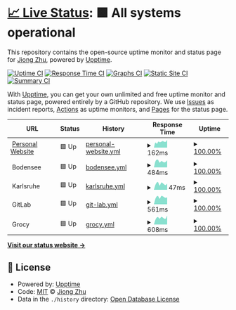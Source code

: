 # [📈 Live Status](https://upptime.jiongzhu.net): <!--live status--> **🟩 All systems operational**

This repository contains the open-source uptime monitor and status page for [Jiong Zhu](https://www.jiongzhu.net), powered by [Upptime](https://github.com/upptime/upptime).

[![Uptime CI](https://github.com/jiong-zhu/upptime/workflows/Uptime%20CI/badge.svg)](https://github.com/jiong-zhu/upptime/actions?query=workflow%3A%22Uptime+CI%22)
[![Response Time CI](https://github.com/jiong-zhu/upptime/workflows/Response%20Time%20CI/badge.svg)](https://github.com/jiong-zhu/upptime/actions?query=workflow%3A%22Response+Time+CI%22)
[![Graphs CI](https://github.com/jiong-zhu/upptime/workflows/Graphs%20CI/badge.svg)](https://github.com/jiong-zhu/upptime/actions?query=workflow%3A%22Graphs+CI%22)
[![Static Site CI](https://github.com/jiong-zhu/upptime/workflows/Static%20Site%20CI/badge.svg)](https://github.com/jiong-zhu/upptime/actions?query=workflow%3A%22Static+Site+CI%22)
[![Summary CI](https://github.com/jiong-zhu/upptime/workflows/Summary%20CI/badge.svg)](https://github.com/jiong-zhu/upptime/actions?query=workflow%3A%22Summary+CI%22)

With [Upptime](https://upptime.js.org), you can get your own unlimited and free uptime monitor and status page, powered entirely by a GitHub repository. We use [Issues](https://github.com/jiong-zhu/upptime/issues) as incident reports, [Actions](https://github.com/jiong-zhu/upptime/actions) as uptime monitors, and [Pages](https://upptime.jiongzhu.net) for the status page.

<!--start: status pages-->
<!-- This summary is generated by Upptime (https://github.com/upptime/upptime) -->
<!-- Do not edit this manually, your changes will be overwritten -->
<!-- prettier-ignore -->
| URL | Status | History | Response Time | Uptime |
| --- | ------ | ------- | ------------- | ------ |
| <img alt="" src="https://favicons.githubusercontent.com/www.jiongzhu.net" height="13"> [Personal Website](https://www.jiongzhu.net) | 🟩 Up | [personal-website.yml](https://github.com/jiong-zhu/upptime/commits/HEAD/history/personal-website.yml) | <details><summary><img alt="Response time graph" src="./graphs/personal-website/response-time-week.png" height="20"> 162ms</summary><br><a href="https://upptime.jiongzhu.net/history/personal-website"><img alt="Response time 166" src="https://img.shields.io/endpoint?url=https%3A%2F%2Fraw.githubusercontent.com%2Fjiong-zhu%2Fupptime%2FHEAD%2Fapi%2Fpersonal-website%2Fresponse-time.json"></a><br><a href="https://upptime.jiongzhu.net/history/personal-website"><img alt="24-hour response time 215" src="https://img.shields.io/endpoint?url=https%3A%2F%2Fraw.githubusercontent.com%2Fjiong-zhu%2Fupptime%2FHEAD%2Fapi%2Fpersonal-website%2Fresponse-time-day.json"></a><br><a href="https://upptime.jiongzhu.net/history/personal-website"><img alt="7-day response time 162" src="https://img.shields.io/endpoint?url=https%3A%2F%2Fraw.githubusercontent.com%2Fjiong-zhu%2Fupptime%2FHEAD%2Fapi%2Fpersonal-website%2Fresponse-time-week.json"></a><br><a href="https://upptime.jiongzhu.net/history/personal-website"><img alt="30-day response time 162" src="https://img.shields.io/endpoint?url=https%3A%2F%2Fraw.githubusercontent.com%2Fjiong-zhu%2Fupptime%2FHEAD%2Fapi%2Fpersonal-website%2Fresponse-time-month.json"></a><br><a href="https://upptime.jiongzhu.net/history/personal-website"><img alt="1-year response time 166" src="https://img.shields.io/endpoint?url=https%3A%2F%2Fraw.githubusercontent.com%2Fjiong-zhu%2Fupptime%2FHEAD%2Fapi%2Fpersonal-website%2Fresponse-time-year.json"></a></details> | <details><summary><a href="https://upptime.jiongzhu.net/history/personal-website">100.00%</a></summary><a href="https://upptime.jiongzhu.net/history/personal-website"><img alt="All-time uptime 99.91%" src="https://img.shields.io/endpoint?url=https%3A%2F%2Fraw.githubusercontent.com%2Fjiong-zhu%2Fupptime%2FHEAD%2Fapi%2Fpersonal-website%2Fuptime.json"></a><br><a href="https://upptime.jiongzhu.net/history/personal-website"><img alt="24-hour uptime 100.00%" src="https://img.shields.io/endpoint?url=https%3A%2F%2Fraw.githubusercontent.com%2Fjiong-zhu%2Fupptime%2FHEAD%2Fapi%2Fpersonal-website%2Fuptime-day.json"></a><br><a href="https://upptime.jiongzhu.net/history/personal-website"><img alt="7-day uptime 100.00%" src="https://img.shields.io/endpoint?url=https%3A%2F%2Fraw.githubusercontent.com%2Fjiong-zhu%2Fupptime%2FHEAD%2Fapi%2Fpersonal-website%2Fuptime-week.json"></a><br><a href="https://upptime.jiongzhu.net/history/personal-website"><img alt="30-day uptime 99.78%" src="https://img.shields.io/endpoint?url=https%3A%2F%2Fraw.githubusercontent.com%2Fjiong-zhu%2Fupptime%2FHEAD%2Fapi%2Fpersonal-website%2Fuptime-month.json"></a><br><a href="https://upptime.jiongzhu.net/history/personal-website"><img alt="1-year uptime 99.91%" src="https://img.shields.io/endpoint?url=https%3A%2F%2Fraw.githubusercontent.com%2Fjiong-zhu%2Fupptime%2FHEAD%2Fapi%2Fpersonal-website%2Fuptime-year.json"></a></details>
| <img alt="" src="https://favicons.githubusercontent.com/null" height="13"> Bodensee | 🟩 Up | [bodensee.yml](https://github.com/jiong-zhu/upptime/commits/HEAD/history/bodensee.yml) | <details><summary><img alt="Response time graph" src="./graphs/bodensee/response-time-week.png" height="20"> 484ms</summary><br><a href="https://upptime.jiongzhu.net/history/bodensee"><img alt="Response time 543" src="https://img.shields.io/endpoint?url=https%3A%2F%2Fraw.githubusercontent.com%2Fjiong-zhu%2Fupptime%2FHEAD%2Fapi%2Fbodensee%2Fresponse-time.json"></a><br><a href="https://upptime.jiongzhu.net/history/bodensee"><img alt="24-hour response time 551" src="https://img.shields.io/endpoint?url=https%3A%2F%2Fraw.githubusercontent.com%2Fjiong-zhu%2Fupptime%2FHEAD%2Fapi%2Fbodensee%2Fresponse-time-day.json"></a><br><a href="https://upptime.jiongzhu.net/history/bodensee"><img alt="7-day response time 484" src="https://img.shields.io/endpoint?url=https%3A%2F%2Fraw.githubusercontent.com%2Fjiong-zhu%2Fupptime%2FHEAD%2Fapi%2Fbodensee%2Fresponse-time-week.json"></a><br><a href="https://upptime.jiongzhu.net/history/bodensee"><img alt="30-day response time 551" src="https://img.shields.io/endpoint?url=https%3A%2F%2Fraw.githubusercontent.com%2Fjiong-zhu%2Fupptime%2FHEAD%2Fapi%2Fbodensee%2Fresponse-time-month.json"></a><br><a href="https://upptime.jiongzhu.net/history/bodensee"><img alt="1-year response time 543" src="https://img.shields.io/endpoint?url=https%3A%2F%2Fraw.githubusercontent.com%2Fjiong-zhu%2Fupptime%2FHEAD%2Fapi%2Fbodensee%2Fresponse-time-year.json"></a></details> | <details><summary><a href="https://upptime.jiongzhu.net/history/bodensee">100.00%</a></summary><a href="https://upptime.jiongzhu.net/history/bodensee"><img alt="All-time uptime 99.29%" src="https://img.shields.io/endpoint?url=https%3A%2F%2Fraw.githubusercontent.com%2Fjiong-zhu%2Fupptime%2FHEAD%2Fapi%2Fbodensee%2Fuptime.json"></a><br><a href="https://upptime.jiongzhu.net/history/bodensee"><img alt="24-hour uptime 100.00%" src="https://img.shields.io/endpoint?url=https%3A%2F%2Fraw.githubusercontent.com%2Fjiong-zhu%2Fupptime%2FHEAD%2Fapi%2Fbodensee%2Fuptime-day.json"></a><br><a href="https://upptime.jiongzhu.net/history/bodensee"><img alt="7-day uptime 100.00%" src="https://img.shields.io/endpoint?url=https%3A%2F%2Fraw.githubusercontent.com%2Fjiong-zhu%2Fupptime%2FHEAD%2Fapi%2Fbodensee%2Fuptime-week.json"></a><br><a href="https://upptime.jiongzhu.net/history/bodensee"><img alt="30-day uptime 99.96%" src="https://img.shields.io/endpoint?url=https%3A%2F%2Fraw.githubusercontent.com%2Fjiong-zhu%2Fupptime%2FHEAD%2Fapi%2Fbodensee%2Fuptime-month.json"></a><br><a href="https://upptime.jiongzhu.net/history/bodensee"><img alt="1-year uptime 99.29%" src="https://img.shields.io/endpoint?url=https%3A%2F%2Fraw.githubusercontent.com%2Fjiong-zhu%2Fupptime%2FHEAD%2Fapi%2Fbodensee%2Fuptime-year.json"></a></details>
| <img alt="" src="https://favicons.githubusercontent.com/null" height="13"> Karlsruhe | 🟩 Up | [karlsruhe.yml](https://github.com/jiong-zhu/upptime/commits/HEAD/history/karlsruhe.yml) | <details><summary><img alt="Response time graph" src="./graphs/karlsruhe/response-time-week.png" height="20"> 47ms</summary><br><a href="https://upptime.jiongzhu.net/history/karlsruhe"><img alt="Response time 55" src="https://img.shields.io/endpoint?url=https%3A%2F%2Fraw.githubusercontent.com%2Fjiong-zhu%2Fupptime%2FHEAD%2Fapi%2Fkarlsruhe%2Fresponse-time.json"></a><br><a href="https://upptime.jiongzhu.net/history/karlsruhe"><img alt="24-hour response time 47" src="https://img.shields.io/endpoint?url=https%3A%2F%2Fraw.githubusercontent.com%2Fjiong-zhu%2Fupptime%2FHEAD%2Fapi%2Fkarlsruhe%2Fresponse-time-day.json"></a><br><a href="https://upptime.jiongzhu.net/history/karlsruhe"><img alt="7-day response time 47" src="https://img.shields.io/endpoint?url=https%3A%2F%2Fraw.githubusercontent.com%2Fjiong-zhu%2Fupptime%2FHEAD%2Fapi%2Fkarlsruhe%2Fresponse-time-week.json"></a><br><a href="https://upptime.jiongzhu.net/history/karlsruhe"><img alt="30-day response time 55" src="https://img.shields.io/endpoint?url=https%3A%2F%2Fraw.githubusercontent.com%2Fjiong-zhu%2Fupptime%2FHEAD%2Fapi%2Fkarlsruhe%2Fresponse-time-month.json"></a><br><a href="https://upptime.jiongzhu.net/history/karlsruhe"><img alt="1-year response time 55" src="https://img.shields.io/endpoint?url=https%3A%2F%2Fraw.githubusercontent.com%2Fjiong-zhu%2Fupptime%2FHEAD%2Fapi%2Fkarlsruhe%2Fresponse-time-year.json"></a></details> | <details><summary><a href="https://upptime.jiongzhu.net/history/karlsruhe">100.00%</a></summary><a href="https://upptime.jiongzhu.net/history/karlsruhe"><img alt="All-time uptime 99.88%" src="https://img.shields.io/endpoint?url=https%3A%2F%2Fraw.githubusercontent.com%2Fjiong-zhu%2Fupptime%2FHEAD%2Fapi%2Fkarlsruhe%2Fuptime.json"></a><br><a href="https://upptime.jiongzhu.net/history/karlsruhe"><img alt="24-hour uptime 100.00%" src="https://img.shields.io/endpoint?url=https%3A%2F%2Fraw.githubusercontent.com%2Fjiong-zhu%2Fupptime%2FHEAD%2Fapi%2Fkarlsruhe%2Fuptime-day.json"></a><br><a href="https://upptime.jiongzhu.net/history/karlsruhe"><img alt="7-day uptime 100.00%" src="https://img.shields.io/endpoint?url=https%3A%2F%2Fraw.githubusercontent.com%2Fjiong-zhu%2Fupptime%2FHEAD%2Fapi%2Fkarlsruhe%2Fuptime-week.json"></a><br><a href="https://upptime.jiongzhu.net/history/karlsruhe"><img alt="30-day uptime 99.64%" src="https://img.shields.io/endpoint?url=https%3A%2F%2Fraw.githubusercontent.com%2Fjiong-zhu%2Fupptime%2FHEAD%2Fapi%2Fkarlsruhe%2Fuptime-month.json"></a><br><a href="https://upptime.jiongzhu.net/history/karlsruhe"><img alt="1-year uptime 99.88%" src="https://img.shields.io/endpoint?url=https%3A%2F%2Fraw.githubusercontent.com%2Fjiong-zhu%2Fupptime%2FHEAD%2Fapi%2Fkarlsruhe%2Fuptime-year.json"></a></details>
| <img alt="" src="https://favicons.githubusercontent.com/null" height="13"> GitLab | 🟩 Up | [git-lab.yml](https://github.com/jiong-zhu/upptime/commits/HEAD/history/git-lab.yml) | <details><summary><img alt="Response time graph" src="./graphs/git-lab/response-time-week.png" height="20"> 561ms</summary><br><a href="https://upptime.jiongzhu.net/history/git-lab"><img alt="Response time 619" src="https://img.shields.io/endpoint?url=https%3A%2F%2Fraw.githubusercontent.com%2Fjiong-zhu%2Fupptime%2FHEAD%2Fapi%2Fgit-lab%2Fresponse-time.json"></a><br><a href="https://upptime.jiongzhu.net/history/git-lab"><img alt="24-hour response time 549" src="https://img.shields.io/endpoint?url=https%3A%2F%2Fraw.githubusercontent.com%2Fjiong-zhu%2Fupptime%2FHEAD%2Fapi%2Fgit-lab%2Fresponse-time-day.json"></a><br><a href="https://upptime.jiongzhu.net/history/git-lab"><img alt="7-day response time 561" src="https://img.shields.io/endpoint?url=https%3A%2F%2Fraw.githubusercontent.com%2Fjiong-zhu%2Fupptime%2FHEAD%2Fapi%2Fgit-lab%2Fresponse-time-week.json"></a><br><a href="https://upptime.jiongzhu.net/history/git-lab"><img alt="30-day response time 619" src="https://img.shields.io/endpoint?url=https%3A%2F%2Fraw.githubusercontent.com%2Fjiong-zhu%2Fupptime%2FHEAD%2Fapi%2Fgit-lab%2Fresponse-time-month.json"></a><br><a href="https://upptime.jiongzhu.net/history/git-lab"><img alt="1-year response time 619" src="https://img.shields.io/endpoint?url=https%3A%2F%2Fraw.githubusercontent.com%2Fjiong-zhu%2Fupptime%2FHEAD%2Fapi%2Fgit-lab%2Fresponse-time-year.json"></a></details> | <details><summary><a href="https://upptime.jiongzhu.net/history/git-lab">100.00%</a></summary><a href="https://upptime.jiongzhu.net/history/git-lab"><img alt="All-time uptime 99.32%" src="https://img.shields.io/endpoint?url=https%3A%2F%2Fraw.githubusercontent.com%2Fjiong-zhu%2Fupptime%2FHEAD%2Fapi%2Fgit-lab%2Fuptime.json"></a><br><a href="https://upptime.jiongzhu.net/history/git-lab"><img alt="24-hour uptime 100.00%" src="https://img.shields.io/endpoint?url=https%3A%2F%2Fraw.githubusercontent.com%2Fjiong-zhu%2Fupptime%2FHEAD%2Fapi%2Fgit-lab%2Fuptime-day.json"></a><br><a href="https://upptime.jiongzhu.net/history/git-lab"><img alt="7-day uptime 100.00%" src="https://img.shields.io/endpoint?url=https%3A%2F%2Fraw.githubusercontent.com%2Fjiong-zhu%2Fupptime%2FHEAD%2Fapi%2Fgit-lab%2Fuptime-week.json"></a><br><a href="https://upptime.jiongzhu.net/history/git-lab"><img alt="30-day uptime 100.00%" src="https://img.shields.io/endpoint?url=https%3A%2F%2Fraw.githubusercontent.com%2Fjiong-zhu%2Fupptime%2FHEAD%2Fapi%2Fgit-lab%2Fuptime-month.json"></a><br><a href="https://upptime.jiongzhu.net/history/git-lab"><img alt="1-year uptime 99.32%" src="https://img.shields.io/endpoint?url=https%3A%2F%2Fraw.githubusercontent.com%2Fjiong-zhu%2Fupptime%2FHEAD%2Fapi%2Fgit-lab%2Fuptime-year.json"></a></details>
| <img alt="" src="https://favicons.githubusercontent.com/null" height="13"> Grocy | 🟩 Up | [grocy.yml](https://github.com/jiong-zhu/upptime/commits/HEAD/history/grocy.yml) | <details><summary><img alt="Response time graph" src="./graphs/grocy/response-time-week.png" height="20"> 608ms</summary><br><a href="https://upptime.jiongzhu.net/history/grocy"><img alt="Response time 649" src="https://img.shields.io/endpoint?url=https%3A%2F%2Fraw.githubusercontent.com%2Fjiong-zhu%2Fupptime%2FHEAD%2Fapi%2Fgrocy%2Fresponse-time.json"></a><br><a href="https://upptime.jiongzhu.net/history/grocy"><img alt="24-hour response time 794" src="https://img.shields.io/endpoint?url=https%3A%2F%2Fraw.githubusercontent.com%2Fjiong-zhu%2Fupptime%2FHEAD%2Fapi%2Fgrocy%2Fresponse-time-day.json"></a><br><a href="https://upptime.jiongzhu.net/history/grocy"><img alt="7-day response time 608" src="https://img.shields.io/endpoint?url=https%3A%2F%2Fraw.githubusercontent.com%2Fjiong-zhu%2Fupptime%2FHEAD%2Fapi%2Fgrocy%2Fresponse-time-week.json"></a><br><a href="https://upptime.jiongzhu.net/history/grocy"><img alt="30-day response time 635" src="https://img.shields.io/endpoint?url=https%3A%2F%2Fraw.githubusercontent.com%2Fjiong-zhu%2Fupptime%2FHEAD%2Fapi%2Fgrocy%2Fresponse-time-month.json"></a><br><a href="https://upptime.jiongzhu.net/history/grocy"><img alt="1-year response time 649" src="https://img.shields.io/endpoint?url=https%3A%2F%2Fraw.githubusercontent.com%2Fjiong-zhu%2Fupptime%2FHEAD%2Fapi%2Fgrocy%2Fresponse-time-year.json"></a></details> | <details><summary><a href="https://upptime.jiongzhu.net/history/grocy">100.00%</a></summary><a href="https://upptime.jiongzhu.net/history/grocy"><img alt="All-time uptime 99.32%" src="https://img.shields.io/endpoint?url=https%3A%2F%2Fraw.githubusercontent.com%2Fjiong-zhu%2Fupptime%2FHEAD%2Fapi%2Fgrocy%2Fuptime.json"></a><br><a href="https://upptime.jiongzhu.net/history/grocy"><img alt="24-hour uptime 100.00%" src="https://img.shields.io/endpoint?url=https%3A%2F%2Fraw.githubusercontent.com%2Fjiong-zhu%2Fupptime%2FHEAD%2Fapi%2Fgrocy%2Fuptime-day.json"></a><br><a href="https://upptime.jiongzhu.net/history/grocy"><img alt="7-day uptime 100.00%" src="https://img.shields.io/endpoint?url=https%3A%2F%2Fraw.githubusercontent.com%2Fjiong-zhu%2Fupptime%2FHEAD%2Fapi%2Fgrocy%2Fuptime-week.json"></a><br><a href="https://upptime.jiongzhu.net/history/grocy"><img alt="30-day uptime 100.00%" src="https://img.shields.io/endpoint?url=https%3A%2F%2Fraw.githubusercontent.com%2Fjiong-zhu%2Fupptime%2FHEAD%2Fapi%2Fgrocy%2Fuptime-month.json"></a><br><a href="https://upptime.jiongzhu.net/history/grocy"><img alt="1-year uptime 99.32%" src="https://img.shields.io/endpoint?url=https%3A%2F%2Fraw.githubusercontent.com%2Fjiong-zhu%2Fupptime%2FHEAD%2Fapi%2Fgrocy%2Fuptime-year.json"></a></details>

<!--end: status pages-->

[**Visit our status website →**](https://upptime.jiongzhu.net)

## 📄 License

- Powered by: [Upptime](https://github.com/upptime/upptime)
- Code: [MIT](./LICENSE) © [Jiong Zhu](https://www.jiongzhu.net)
- Data in the `./history` directory: [Open Database License](https://opendatacommons.org/licenses/odbl/1-0/)
